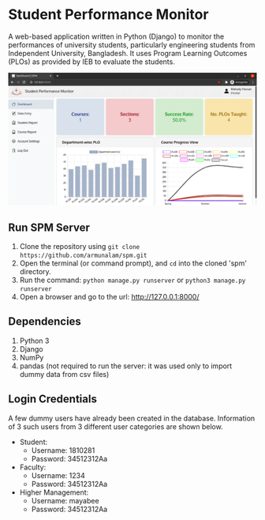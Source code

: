 # Student Performance Monitor
A web-based application written in Python (Django) to monitor the performances of university students, particularly engineering students from Independent University, Bangladesh. It uses Program Learning Outcomes (PLOs) as provided by IEB to evaluate the students.

![SPM Screenshot](images/spm_faculty.png)

## Run SPM Server
1. Clone the repository using `git clone https://github.com/armunalam/spm.git`
2. Open the terminal (or command prompt), and `cd` into the cloned 'spm' directory.
3. Run the command: `python manage.py runserver` or `python3 manage.py runserver`
4. Open a browser and go to the url: http://127.0.0.1:8000/

## Dependencies
1. Python 3
2. Django
3. NumPy
4. pandas (not required to run the server: it was used only to import dummy data from csv files)

## Login Credentials
A few dummy users have already been created in the database. Information of 3 such users from 3 different user categories are shown below.
* Student:
    - Username: 1810281
    - Password: 34512312Aa
* Faculty:
    - Username: 1234
    - Password: 34512312Aa
* Higher Management:
    - Username: mayabee
    - Password: 34512312Aa
